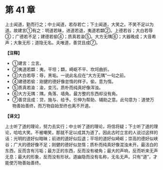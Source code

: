 # 第 41 章

上士闻道，勤而行之；中士闻道，若存若亡；下士闻道，大笑之。不笑不足以为道。故建言①有之：明道若昧，进道若退，夷道若纇②。上德若谷；大白若辱③；广德若不足；建德若偷④；质真若渝⑤。大方无隅⑥；大器晚成；大音希声；大象无形；道隐无名。夫唯道，善贷且成⑦。

**【注释】**

- ①建言：立言。
- ②夷道若纇：夷，平坦；纇，崎岖不平、坎坷曲折。
- ③大白若辱：辱，黑垢。一说此名应在“大方无隅”一句之前。
- ④建德若偷：刚健的德好像怠惰的样子。偷，意为惰。
- ⑤质真若渝：渝，变污。质朴而纯真好像浑浊。
- ⑥大方无隅：隅，角落、墙角。最方整的东西却没有角。
- ⑦善贷且成：贷，施与、给予。引伸为帮助、辅助之意。此句意为：道使万物善始善终，而万物自始至终也离不开道。

**【译文】**

上士听了道的理论，努力去实行；中士听了道的理论，将信将疑；下士听了道的理论，哈哈大笑。不被嘲笑，那就不足以成其为道了。因此古时立言的人说过这样的话：光明的道好似暗昧；前进的道好似后退；平坦的道好似崎岖；崇高的德好似峡谷；广大的德好像不足；刚健的德好似怠惰；质朴而纯真好像混浊未开。最洁白的东西，反而含有污垢；最方正的东西，反而没有棱角；最大的声响，反而听来无声无息；最大的形象，反而没有形状。道幽隐而没有名称，无名无声。只有“道”，才能使万物善始善终。
